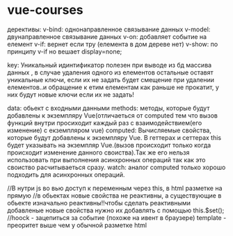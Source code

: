 # vue-courses
дерективы:
v-bind: однонаправленное связывание данных
v-model: двунаправленное связывание данных
v-on: добавляет событие на елемент
v-if: вернет если тру (елемента в дом дереве нет)
v-show: по принципу v-if но вешает display=none;


key: Уникальный идинтификатор полезен при выводе из бд массива данных , в случае удаления одного из елементов остальные оставят уникальные ключи, если их не задать будет смещение при удалении елементов..и обращение к етим елементам как раньше не прокатит, у них будут новые ключи если их не задать!


data: обьект с входными данными
methods: методы, которые будут добавлены к экземпляру Vue(отличаеться от computed тем что вызов функций внутри просиходит каждый раз с взаимодействием(его изменение) с екземпляром vue)
computed: Вычисляемые свойства, которые будут добавлены к экземпляру Vue. В геттерах и сеттерах this будет указывать на экземпляр Vue.(вызов происходит только когда происходит изменение данного своиства).Так же его нельзя использовать при выполнения асинхронных операций так как это своиство расчитываеться сразу.
watch: аналог computed только хорошо подходить для асинхронных операций.

//В нутри js во вью доступ к переменным через this, в html разметке на прямую
//в обьектах новые свойства не реактивны, а существующие в обьекте изначально реактивны!!чтобы сделать реактивными добавленые новые свойства нужно их добавлять с помощью this.$set();
//hoock - зацепиться за событие (похоже на ивент в браузере)
template - преоритет выше чем у обычной разметке html

